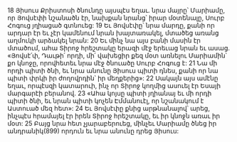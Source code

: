 18 Յիսուս Քրիստոսի ծնունդը այսպէս եղաւ. նրա մայրը՝ Մարիամը, որ Յովսէփի նշանածն էր, նախքան նրանց՝ իրար մօտենալը, Սուրբ Հոգուց յղիացած գտնուեց: 19 Եւ Յովսէփը՝ նրա մարդը, քանի որ արդար էր եւ չէր կամենում նրան խայտառակել, մտածեց առանց աղմուկի արձակել նրան: 20 Եւ մինչ նա այս բանի մասին էր մտածում, ահա Տիրոջ հրեշտակը երազի մէջ երեւաց նրան եւ ասաց. «Յովսէ՛փ, Դաւթի՛ որդի, մի՛ վախեցիր քեզ մօտ առնելու Մարիամին՝ քո կնոջը, որովհետեւ նրա մէջ ծնուածը Սուրբ Հոգուց է: 21 Նա մի որդի պիտի ծնի, եւ նրա անունը Յիսուս պիտի դնես, քանի որ նա պիտի փրկի իր ժողովրդին՝ իր մեղքերից»: 22 Սակայն այս ամէնը եղաւ, որպէսզի կատարուի, ինչ որ Տիրոջ կողմից ասուել էր Եսայի մարգարէի բերանով. 23 «Ահա կոյսը պիտի յղիանայ եւ մի որդի պիտի ծնի, եւ նրան պիտի կոչեն Էմմանուէլ, որ նշանակում է Աստուած մեզ հետ»: 24 Եւ Յովսէփը քնից արթնանալով՝ արեց, ինչպէս հրամայել էր իրեն Տիրոջ հրեշտակը, եւ իր կնոջն առաւ իր մօտ: 25 Բայց նրա հետ չյարաբերուեց, մինչեւ Մարիամը ծնեց իր անդրանիկ(899) որդուն եւ նրա անունը դրեց Յիսուս:
